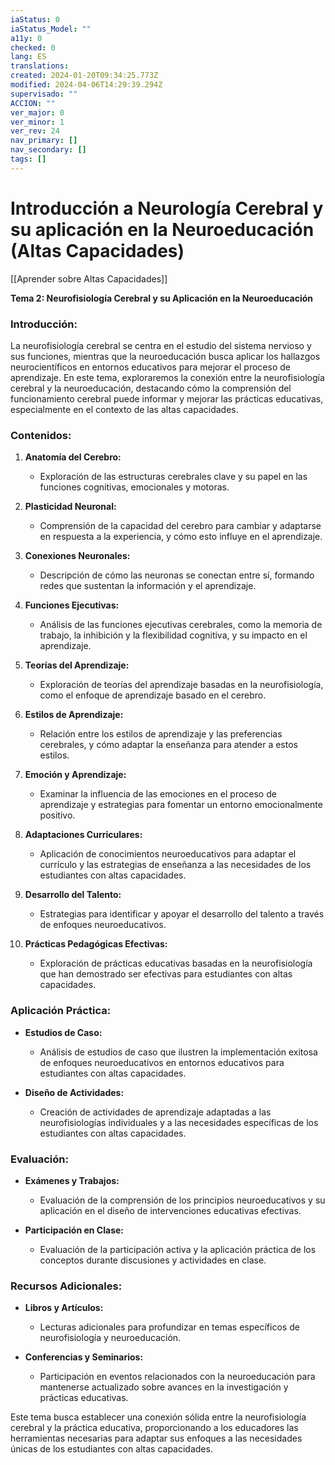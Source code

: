 ```yaml
---
iaStatus: 0
iaStatus_Model: ""
a11y: 0
checked: 0
lang: ES
translations: 
created: 2024-01-20T09:34:25.773Z
modified: 2024-04-06T14:29:39.294Z
supervisado: ""
ACCION: ""
ver_major: 0
ver_minor: 1
ver_rev: 24
nav_primary: []
nav_secondary: []
tags: []
---
```

# Introducción a Neurología Cerebral y su aplicación en la Neuroeducación (Altas Capacidades)

[[Aprender sobre Altas Capacidades]]

**Tema 2: Neurofisiología Cerebral y su Aplicación en la Neuroeducación**

### Introducción:

La neurofisiología cerebral se centra en el estudio del sistema nervioso y sus funciones, mientras que la neuroeducación busca aplicar los hallazgos neurocientíficos en entornos educativos para mejorar el proceso de aprendizaje. En este tema, exploraremos la conexión entre la neurofisiología cerebral y la neuroeducación, destacando cómo la comprensión del funcionamiento cerebral puede informar y mejorar las prácticas educativas, especialmente en el contexto de las altas capacidades.

### Contenidos:

1. **Anatomía del Cerebro:**
   - Exploración de las estructuras cerebrales clave y su papel en las funciones cognitivas, emocionales y motoras.

2. **Plasticidad Neuronal:**
   - Comprensión de la capacidad del cerebro para cambiar y adaptarse en respuesta a la experiencia, y cómo esto influye en el aprendizaje.

3. **Conexiones Neuronales:**
   - Descripción de cómo las neuronas se conectan entre sí, formando redes que sustentan la información y el aprendizaje.

4. **Funciones Ejecutivas:**
   - Análisis de las funciones ejecutivas cerebrales, como la memoria de trabajo, la inhibición y la flexibilidad cognitiva, y su impacto en el aprendizaje.

5. **Teorías del Aprendizaje:**
   - Exploración de teorías del aprendizaje basadas en la neurofisiología, como el enfoque de aprendizaje basado en el cerebro.

6. **Estilos de Aprendizaje:**
   - Relación entre los estilos de aprendizaje y las preferencias cerebrales, y cómo adaptar la enseñanza para atender a estos estilos.

7. **Emoción y Aprendizaje:**
   - Examinar la influencia de las emociones en el proceso de aprendizaje y estrategias para fomentar un entorno emocionalmente positivo.

8. **Adaptaciones Curriculares:**
   - Aplicación de conocimientos neuroeducativos para adaptar el currículo y las estrategias de enseñanza a las necesidades de los estudiantes con altas capacidades.

9. **Desarrollo del Talento:**
   - Estrategias para identificar y apoyar el desarrollo del talento a través de enfoques neuroeducativos.

10. **Prácticas Pedagógicas Efectivas:**
    - Exploración de prácticas educativas basadas en la neurofisiología que han demostrado ser efectivas para estudiantes con altas capacidades.

### Aplicación Práctica:

- **Estudios de Caso:**
  - Análisis de estudios de caso que ilustren la implementación exitosa de enfoques neuroeducativos en entornos educativos para estudiantes con altas capacidades.

- **Diseño de Actividades:**
  - Creación de actividades de aprendizaje adaptadas a las neurofisiologías individuales y a las necesidades específicas de los estudiantes con altas capacidades.

### Evaluación:

- **Exámenes y Trabajos:**
  - Evaluación de la comprensión de los principios neuroeducativos y su aplicación en el diseño de intervenciones educativas efectivas.

- **Participación en Clase:**
  - Evaluación de la participación activa y la aplicación práctica de los conceptos durante discusiones y actividades en clase.

### Recursos Adicionales:

- **Libros y Artículos:**
  - Lecturas adicionales para profundizar en temas específicos de neurofisiología y neuroeducación.

- **Conferencias y Seminarios:**
  - Participación en eventos relacionados con la neuroeducación para mantenerse actualizado sobre avances en la investigación y prácticas educativas.

Este tema busca establecer una conexión sólida entre la neurofisiología cerebral y la práctica educativa, proporcionando a los educadores las herramientas necesarias para adaptar sus enfoques a las necesidades únicas de los estudiantes con altas capacidades.